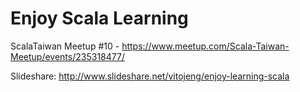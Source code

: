 # Enjoy Scala Learning
 
ScalaTaiwan Meetup #10 - https://www.meetup.com/Scala-Taiwan-Meetup/events/235318477/

Slideshare: http://www.slideshare.net/vitojeng/enjoy-learning-scala
